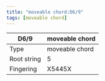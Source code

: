 ```yaml
---
title: "moveable chord:D6/9"
tags: [moveable chord]
---
```


|D6/9|moveable chord|
|---|---|
|Type|moveable chord|
|Root string|5|
|Fingering|X5445X|


